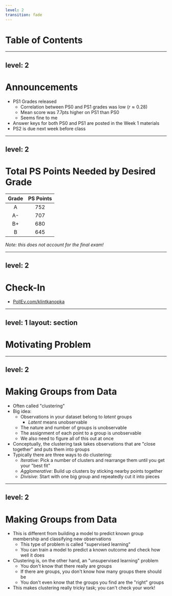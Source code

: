 ```yaml
---
level: 2
transition: fade
---
```


# Table of Contents

<Toc text-sm minDepth="1" maxDepth="2"/>


---
level: 2
---

# Announcements

- PS1 Grades released
  - Correlation between PS0 and PS1 grades was low $(r \approx 0.28)$
  - Mean score was 7.7pts higher on PS1 than PS0
  - Seems fine to me
- Answer keys for both PS0 and PS1 are posted in the Week 1 materials
- PS2 is due next week before class

---
level: 2
---

# Total PS Points Needed by Desired Grade

|Grade | PS Points|
|:----:|:--------:|
|A     | 752      |
|A-    | 707      |
|B+    | 680      |
|B     | 645      |

_Note: this does not account for the final exam!_

---
level: 2
---

# Check-In

- [PollEv.com/klintkanopka](https://PollEv.com/klintkanopka)

---
level: 1
layout: section
---

# Motivating Problem

---
level: 2
---

# Making Groups from Data

- Often called "clustering"
- Big idea:
  - Observations in your dataset belong to _latent_ groups
    - _Latent_ means unobservable
  - The nature and number of groups is unobservable
  - The assignment of each point to a group is unobservable
  - We also need to figure all of this out at once
- Conceptually, the clustering task takes observations that are "close together" and puts them into groups
- Typically there are three ways to do clustering:
  - _Iterative_: Pick a number of clusters and rearrange them until you get your "best fit"
  - _Agglomerative_: Build up clusters by sticking nearby points together
  - _Divisive_: Start with one big group and repeatedly cut it into pieces

---
level: 2
---

# Making Groups from Data

- This is different from building a model to predict known group membership and classifying new observations
  - This type of problem is called "supervised learning"
  - You can train a model to predict a known outcome and check how well it does
- Clustering is, on the other hand, an "unsupervised learning" problem
  - You don't know that there really are groups
  - If there are groups, you don't know how many groups there should be
  - You don't even know that the groups you find are the "right" groups
- This makes clustering really tricky task; you can't check your work!
